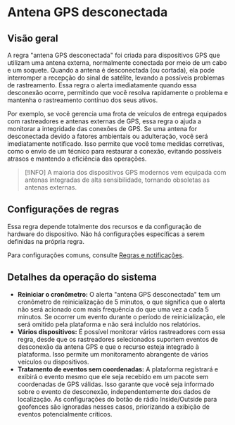 # Antena GPS desconectada

## Visão geral

A regra "antena GPS desconectada" foi criada para dispositivos GPS que utilizam uma antena externa, normalmente conectada por meio de um cabo e um soquete. Quando a antena é desconectada (ou cortada), ela pode interromper a recepção do sinal de satélite, levando a possíveis problemas de rastreamento. Essa regra o alerta imediatamente quando essa desconexão ocorre, permitindo que você resolva rapidamente o problema e mantenha o rastreamento contínuo dos seus ativos.

Por exemplo, se você gerencia uma frota de veículos de entrega equipados com rastreadores e antenas externas de GPS, essa regra o ajuda a monitorar a integridade das conexões de GPS. Se uma antena for desconectada devido a fatores ambientais ou adulteração, você será imediatamente notificado. Isso permite que você tome medidas corretivas, como o envio de um técnico para restaurar a conexão, evitando possíveis atrasos e mantendo a eficiência das operações.

> [!INFO]
> A maioria dos dispositivos GPS modernos vem equipada com antenas integradas de alta sensibilidade, tornando obsoletas as antenas externas.

## Configurações de regras

Essa regra depende totalmente dos recursos e da configuração de hardware do dispositivo. Não há configurações específicas a serem definidas na própria regra.

Para configurações comuns, consulte [Regras e notificações](../../regras-e-notificacoes.md).

## Detalhes da operação do sistema

- **Reiniciar o cronômetro:** O alerta "antena GPS desconectada" tem um cronômetro de reinicialização de 5 minutos, o que significa que o alerta não será acionado com mais frequência do que uma vez a cada 5 minutos. Se ocorrer um evento durante o período de reinicialização, ele será omitido pela plataforma e não será incluído nos relatórios.
- **Vários dispositivos:** É possível monitorar vários rastreadores com essa regra, desde que os rastreadores selecionados suportem eventos de desconexão da antena GPS e que o recurso esteja integrado à plataforma. Isso permite um monitoramento abrangente de vários veículos ou dispositivos.
- **Tratamento de eventos sem coordenadas:** A plataforma registrará e exibirá o evento mesmo que ele seja recebido em um pacote sem coordenadas de GPS válidas. Isso garante que você seja informado sobre o evento de desconexão, independentemente dos dados de localização. As configurações do botão de rádio Inside/Outside para geofences são ignoradas nesses casos, priorizando a exibição de eventos potencialmente críticos.